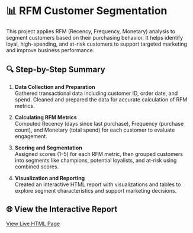 # 📊 RFM Customer Segmentation

This project applies RFM (Recency, Frequency, Monetary) analysis to segment customers based on their purchasing behavior. It helps identify loyal, high-spending, and at-risk customers to support targeted marketing and improve business performance.

## 🔍 Step-by-Step Summary

1. **Data Collection and Preparation**  
   Gathered transactional data including customer ID, order date, and spend. Cleaned and prepared the data for accurate calculation of RFM metrics.

2. **Calculating RFM Metrics**  
   Computed Recency (days since last purchase), Frequency (purchase count), and Monetary (total spend) for each customer to evaluate engagement.

3. **Scoring and Segmentation**  
   Assigned scores (1–5) for each RFM metric, then grouped customers into segments like champions, potential loyalists, and at-risk using combined scores.

4. **Visualization and Reporting**  
   Created an interactive HTML report with visualizations and tables to explore segment characteristics and support marketing decisions.

## 🌐 View the Interactive Report
 [View Live HTML Page](https://dkanawat.github.io/RFM-Customer-Segmentation/rfm-segmentation.html)


